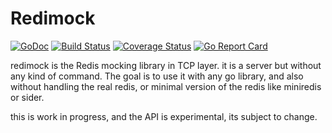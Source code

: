 # Redimock 


[![GoDoc](https://godoc.org/github.com/fzerorubigd/redimock?status.svg)](https://godoc.org/github.com/fzerorubigd/redimock)
[![Build Status](https://travis-ci.org/fzerorubigd/redimock.svg?branch=master)](https://travis-ci.org/fzerorubigd/redimock)
[![Coverage Status](https://coveralls.io/repos/github/fzerorubigd/redimock/badge.svg?branch=master)](https://coveralls.io/github/fzerorubigd/redimock?branch=master)
[![Go Report Card](https://goreportcard.com/badge/github.com/fzerorubigd/redimock)](https://goreportcard.com/report/github.com/fzerorubigd/redimock)

redimock is the Redis mocking library in TCP layer. it is a server but without any kind of command. 
The goal is to use it with any go library, and also without handling the real redis, or minimal version of the redis like miniredis or sider. 

this is work in progress, and the API is experimental, its subject to change.
